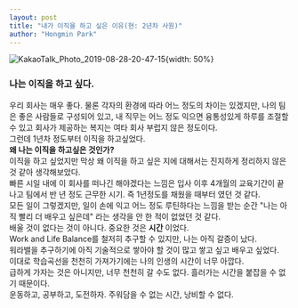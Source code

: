 ```yaml
---
layout: post
title: "내가 이직을 하고 싶은 이유(현: 2년차 사원)"
author: "Hongmin Park"
---
```

![KakaoTalk_Photo_2019-08-28-20-47-15](https://user-images.githubusercontent.com/21957275/63853205-0c1db000-c9d5-11e9-816d-5184c38fc264.jpeg){width: 50%}
### 나는 이직을 하고 싶다.
우리 회사는 매우 좋다. 물론 각자의 환경에 따라 어느 정도의 차이는 있겠지만, 나의 팀은 좋은 사람들로 구성되어 있고, 내 직무는 어느 정도 익으면 융통성있게 하루를 조절할 수 있고 회사가 제공하는 복지는 여타 회사 부럽지 않은 정도이다. <br>
그런데 1년차 정도부터 이직을 하고싶었다. <br>
**왜 나는 이직을 하고싶은 것인가?**<br>
이직을 하고 싶었지만 막상 왜 이직을 하고 싶은 지에 대해서는 진지하게 정리하지 않은 것 같아 생각해보았다.<br>
빠른 시일 내에 이 회사를 떠나긴 해야겠다는 느낌은 입사 이후 4개월의 교육기간이 끝나고 팀에서 반 년 정도 근무한 시기. 즉 1년정도를 채웠을 때부터 였던 것 같다.<br>
모든 일이 그렇겠지만, 일이 손에 익고 어느 정도 루틴하다는 느낌을 받는 순간 "나는 아직 빨리 더 배우고 싶은데" 라는 생각을 안 한 적이 없었던 것 같다.<br>
배울 것이 없다는 것이 아니다. 중요한 것은 **시간** 이었다.<br>
Work and Life Balance를 철저히 추구할 수 있지만, 나는 아직 갈증이 났다.<br>
워라밸을 추구하기에 아직 기술적으로 쌓아야 할 것이 많고 쌓고 싶고 배우고 싶었다.<br>
이대로 학습곡선을 천천히 가져가기에는 나의 인생의 시간이 너무 아깝다.<br>
급하게 가자는 것은 아니지만, 너무 천천히 갈 수도 없다. 흘러가는 시간을 붙잡을 수 없기 때문이다.<br>
운동하고, 공부하고, 도전하자. 주워담을 수 없는 시간, 낭비할 수 없다.<br> 
